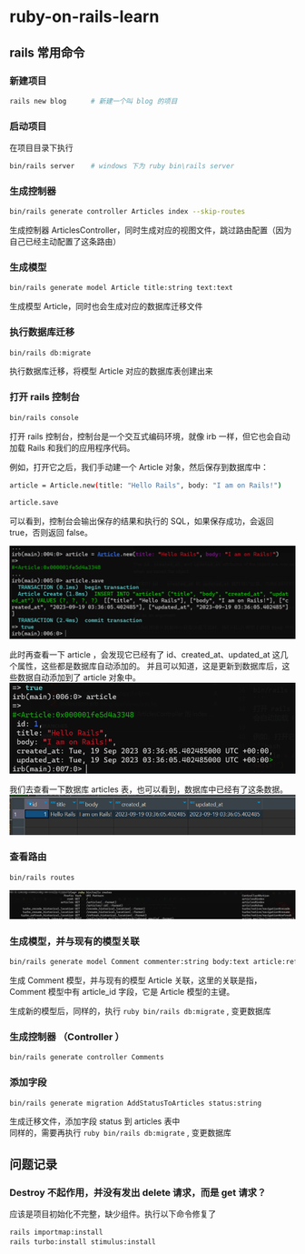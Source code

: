 # ruby-on-rails-learn

## rails 常用命令

### 新建项目
```bash
rails new blog      # 新建一个叫 blog 的项目
```

### 启动项目
在项目目录下执行
```bash
bin/rails server    # windows 下为 ruby bin\rails server  
```

### 生成控制器
```bash
bin/rails generate controller Articles index --skip-routes
```
生成控制器 ArticlesController，同时生成对应的视图文件，跳过路由配置（因为自己已经主动配置了这条路由）

### 生成模型
```bash
bin/rails generate model Article title:string text:text
```
生成模型 Article，同时也会生成对应的数据库迁移文件

### 执行数据库迁移
```bash
bin/rails db:migrate
```
执行数据库迁移，将模型 Article 对应的数据库表创建出来

### 打开 rails 控制台
```bash
bin/rails console
```
打开 rails 控制台，控制台是一个交互式编码环境，就像 irb 一样，但它也会自动加载 Rails 和我们的应用程序代码。

例如，打开它之后，我们手动建一个 Article 对象，然后保存到数据库中：
```bash
article = Article.new(title: "Hello Rails", body: "I am on Rails!")
```
```bash
article.save
```
可以看到，控制台会输出保存的结果和执行的 SQL，如果保存成功，会返回 true，否则返回 false。

![保存成功的结果](./pic/rails_console.png)

此时再查看一下 article ，会发现它已经有了 id、created_at、updated_at 这几个属性，这些都是数据库自动添加的。
并且可以知道，这是更新到数据库后，这些数据自动添加到了 article 对象中。
![article 对象](./pic/rails_console_2.png)


我们去查看一下数据库 articles 表，也可以看到，数据库中已经有了这条数据。
![数据库中的数据](./pic/db_articles.png)

### 查看路由
```bash
bin/rails routes
```
![rails 路由](./pic/rails_routes.png)


### 生成模型，并与现有的模型关联
```bash 
bin/rails generate model Comment commenter:string body:text article:references
```
生成 Comment 模型，并与现有的模型 Article 关联，这里的关联是指，Comment 模型中有 article_id 字段，它是 Article 模型的主键。

生成新的模型后，同样的，执行 `ruby bin/rails db:migrate` , 变更数据库


### 生成控制器 （Controller ）
```bash
bin/rails generate controller Comments
```

### 添加字段
```bash 
bin/rails generate migration AddStatusToArticles status:string
```
生成迁移文件，添加字段 status 到 articles 表中  
同样的，需要再执行 `ruby bin/rails db:migrate` , 变更数据库

## 问题记录

### Destroy 不起作用，并没有发出 delete 请求，而是 get 请求？
应该是项目初始化不完整，缺少组件。执行以下命令修复了
```bash
rails importmap:install
rails turbo:install stimulus:install
``` 
